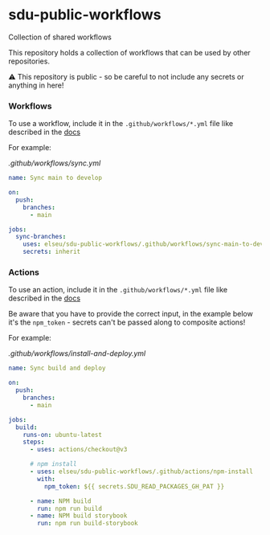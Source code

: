 # sdu-public-workflows
Collection of shared workflows

This repository holds a collection of workflows that can be used by other repositories.

⚠️ This repository is public - so be careful to not include any secrets or anything in here!

### Workflows
To use a workflow, include it in the `.github/workflows/*.yml` file like described in the [docs](https://docs.github.com/en/actions/using-workflows/reusing-workflows#creating-a-reusable-workflow)

For example:

_.github/workflows/sync.yml_
```yaml
name: Sync main to develop

on:
  push:
    branches:
      - main

jobs:
  sync-branches:
    uses: elseu/sdu-public-workflows/.github/workflows/sync-main-to-develop.yml@main
    secrets: inherit
```

### Actions
To use an action, include it in the `.github/workflows/*.yml` file like described in the [docs](https://docs.github.com/en/actions/creating-actions/creating-a-composite-action#testing-out-your-action-in-a-workflow)

Be aware that you have to provide the correct input, in the example below it's the `npm_token` - secrets can't be passed along to composite actions!

For example:

_.github/workflows/install-and-deploy.yml_
```yaml
name: Sync build and deploy 

on:
  push:
    branches:
      - main

jobs:
  build:
    runs-on: ubuntu-latest
    steps:
      - uses: actions/checkout@v3

      # npm install
      - uses: elseu/sdu-public-workflows/.github/actions/npm-install
        with:
          npm_token: ${{ secrets.SDU_READ_PACKAGES_GH_PAT }}

      - name: NPM build
        run: npm run build
      - name: NPM build storybook
        run: npm run build-storybook
```
